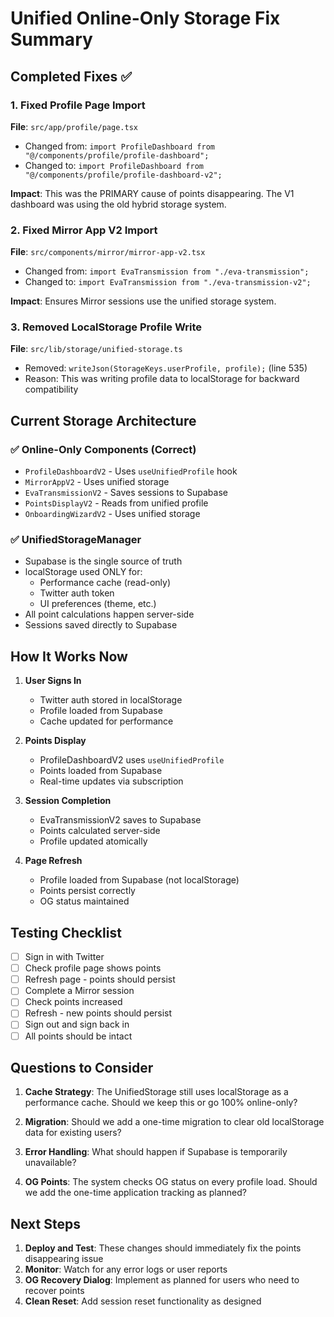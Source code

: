 # Unified Online-Only Storage Fix Summary

## Completed Fixes ✅

### 1. Fixed Profile Page Import
**File**: `src/app/profile/page.tsx`
- Changed from: `import ProfileDashboard from "@/components/profile/profile-dashboard";`
- Changed to: `import ProfileDashboard from "@/components/profile/profile-dashboard-v2";`

**Impact**: This was the PRIMARY cause of points disappearing. The V1 dashboard was using the old hybrid storage system.

### 2. Fixed Mirror App V2 Import
**File**: `src/components/mirror/mirror-app-v2.tsx`
- Changed from: `import EvaTransmission from "./eva-transmission";`
- Changed to: `import EvaTransmission from "./eva-transmission-v2";`

**Impact**: Ensures Mirror sessions use the unified storage system.

### 3. Removed LocalStorage Profile Write
**File**: `src/lib/storage/unified-storage.ts`
- Removed: `writeJson(StorageKeys.userProfile, profile);` (line 535)
- Reason: This was writing profile data to localStorage for backward compatibility

## Current Storage Architecture

### ✅ Online-Only Components (Correct)
- `ProfileDashboardV2` - Uses `useUnifiedProfile` hook
- `MirrorAppV2` - Uses unified storage
- `EvaTransmissionV2` - Saves sessions to Supabase
- `PointsDisplayV2` - Reads from unified profile
- `OnboardingWizardV2` - Uses unified storage

### ✅ UnifiedStorageManager
- Supabase is the single source of truth
- localStorage used ONLY for:
  - Performance cache (read-only)
  - Twitter auth token
  - UI preferences (theme, etc.)
- All point calculations happen server-side
- Sessions saved directly to Supabase

## How It Works Now

1. **User Signs In**
   - Twitter auth stored in localStorage
   - Profile loaded from Supabase
   - Cache updated for performance

2. **Points Display**
   - ProfileDashboardV2 uses `useUnifiedProfile`
   - Points loaded from Supabase
   - Real-time updates via subscription

3. **Session Completion**
   - EvaTransmissionV2 saves to Supabase
   - Points calculated server-side
   - Profile updated atomically

4. **Page Refresh**
   - Profile loaded from Supabase (not localStorage)
   - Points persist correctly
   - OG status maintained

## Testing Checklist

- [ ] Sign in with Twitter
- [ ] Check profile page shows points
- [ ] Refresh page - points should persist
- [ ] Complete a Mirror session
- [ ] Check points increased
- [ ] Refresh - new points should persist
- [ ] Sign out and sign back in
- [ ] All points should be intact

## Questions to Consider

1. **Cache Strategy**: The UnifiedStorage still uses localStorage as a performance cache. Should we keep this or go 100% online-only?

2. **Migration**: Should we add a one-time migration to clear old localStorage data for existing users?

3. **Error Handling**: What should happen if Supabase is temporarily unavailable?

4. **OG Points**: The system checks OG status on every profile load. Should we add the one-time application tracking as planned?

## Next Steps

1. **Deploy and Test**: These changes should immediately fix the points disappearing issue
2. **Monitor**: Watch for any error logs or user reports
3. **OG Recovery Dialog**: Implement as planned for users who need to recover points
4. **Clean Reset**: Add session reset functionality as designed
